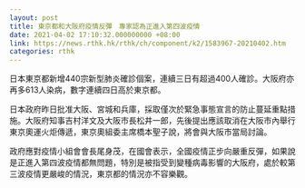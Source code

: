 ```yaml
---
layout: post
title: 東京都和大阪府疫情反彈　專家認為正進入第四波疫情
date: 2021-04-02 17:10:32.000000000 +08:00
link: https://news.rthk.hk/rthk/ch/component/k2/1583967-20210402.htm
categories: rthk
---
```


日本東京都新增440宗新型肺炎確診個案，連續三日有超過400人確診。大阪府亦再多613人染病，數字連續四日高於東京都。

日本政府昨日批准大阪、宮城和兵庫，採取僅次於緊急事態宣言的防止蔓延重點措施。大阪府知事吉村洋文及大阪市長松井一郎，先後提出應該取消在大阪市內舉行東京奧運火炬傳遞，東京奧組委主席橋本聖子說，將會與大阪市當局討論。

政府應對疫情小組會會長尾身茂，在國會表示，全國疫情正步向嚴重反彈，如果說是正進入第四波疫情都無問題，特別是被指受到變種病毒影響的大阪府，處於較第三波疫情更嚴峻的情況，東京都的情況亦不容樂觀。
